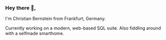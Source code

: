 ### Hey there 👋,
I'm Christian Bernstein from Frankfurt, Germany.

Currently working on a modern, web-based SQL suite. 
Also fiddling around with a selfmade smarthome.
<!--
**christian-bernstein/christian-bernstein** is a ✨ _special_ ✨ repository because its `README.md` (this file) appears on your GitHub profile.

[](https://komarev.com/ghpvc/?username=christian-bernstein&color=blue)

Here are some ideas to get you started:

- 🔭 I’m currently working on ...
- 🌱 I’m currently learning ...
- 👯 I’m looking to collaborate on ...
- 🤔 I’m looking for help with ...
- 💬 Ask me about ...
- 📫 How to reach me: ...
- 😄 Pronouns: ...
- ⚡ Fun fact: ...
-->
